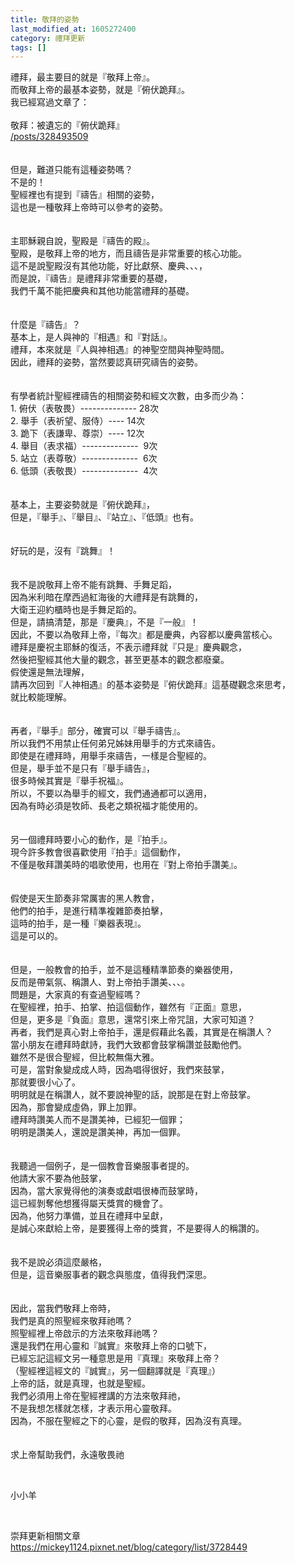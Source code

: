 ```yaml
---
title: 敬拜的姿勢
last_modified_at: 1605272400
category: 禮拜更新
tags: []
---
```


<div>禮拜，最主要目的就是『敬拜上帝』。</div>

<div>而敬拜上帝的最基本姿勢，就是『俯伏跪拜』。</div>

<div>我已經寫過文章了：</div>

<div>&nbsp;</div>

<div>敬拜：被遺忘的『俯伏跪拜』</div>

<div><a href="/posts/328493509" target="_blank">/posts/328493509</a></div>

<div>&nbsp;</div>

<div>&nbsp;</div>

<div>但是，難道只能有這種姿勢嗎？</div>

<div>不是的！</div>

<div>聖經裡也有提到『禱告』相關的姿勢，</div>

<div>這也是一種敬拜上帝時可以參考的姿勢。</div>

<div>&nbsp;</div>

<div>&nbsp;</div>

<div>主耶穌親自說，聖殿是『禱告的殿』。</div>

<div>聖殿，是敬拜上帝的地方，而且禱告是非常重要的核心功能。</div>

<div>這不是說聖殿沒有其他功能，好比獻祭、慶典、、、，</div>

<div>而是說，『禱告』是禮拜非常重要的基礎，</div>

<div>我們千萬不能把慶典和其他功能當禮拜的基礎。</div>

<div>&nbsp;</div>

<div>&nbsp;</div>

<div>什麼是『禱告』？</div>

<div>基本上，是人與神的『相遇』和『對話』。</div>

<div>禮拜，本來就是『人與神相遇』的神聖空間與神聖時間。</div>

<div>因此，禮拜的姿勢，當然要認真研究禱告的姿勢。</div>

<div>&nbsp;</div>

<div>&nbsp;</div>

<div>有學者統計聖經裡禱告的相關姿勢和經文次數，由多而少為：</div>

<div>1.<span style="white-space:pre"> </span>俯伏（表敬畏）-------------- 28次</div>

<div>2.<span style="white-space:pre"> </span>舉手（表祈望、服侍）---- 14次</div>

<div>3.<span style="white-space:pre"> </span>跪下（表謙卑、尊崇）---- 12次</div>

<div>4.<span style="white-space:pre"> </span>舉目（表求福）--------------&nbsp; 9次</div>

<div>5.<span style="white-space:pre"> </span>站立（表尊敬）--------------&nbsp; 6次</div>

<div>6.<span style="white-space:pre"> </span>低頭（表敬畏）--------------&nbsp; 4次</div>

<div>&nbsp;</div>

<div>&nbsp;</div>

<div>基本上，主要姿勢就是『俯伏跪拜』，</div>

<div>但是，『舉手』、『舉目』、『站立』、『低頭』也有。</div>

<div>&nbsp;</div>

<div>&nbsp;</div>

<div>好玩的是，沒有『跳舞』！</div>

<div>&nbsp;</div>

<div>&nbsp;</div>

<div>我不是說敬拜上帝不能有跳舞、手舞足蹈，</div>

<div>因為米利暗在摩西過紅海後的大禮拜是有跳舞的，</div>

<div>大衛王迎約櫃時也是手舞足蹈的。</div>

<div>但是，請搞清楚，那是『慶典』，不是『一般』！</div>

<div>因此，不要以為敬拜上帝，『每次』都是慶典，內容都以慶典當核心。</div>

<div>禮拜是慶祝主耶穌的復活，不表示禮拜就『只是』慶典觀念，</div>

<div>然後把聖經其他大量的觀念，甚至更基本的觀念都廢棄。</div>

<div>假使還是無法理解，</div>

<div>請再次回到『人神相遇』的基本姿勢是『俯伏跪拜』這基礎觀念來思考，</div>

<div>就比較能理解。</div>

<div>&nbsp;</div>

<div>&nbsp;</div>

<div>再者，『舉手』部分，確實可以『舉手禱告』。</div>

<div>所以我們不用禁止任何弟兄姊妹用舉手的方式來禱告。</div>

<div>即使是在禮拜時，用舉手來禱告，一樣是合聖經的。</div>

<div>但是，舉手並不是只有『舉手禱告』，</div>

<div>很多時候其實是『舉手祝福』。</div>

<div>所以，不要以為舉手的經文，我們通通都可以適用，</div>

<div>因為有時必須是牧師、長老之類祝福才能使用的。</div>

<div>&nbsp;</div>

<div>&nbsp;</div>

<div>另一個禮拜時要小心的動作，是『拍手』。</div>

<div>現今許多教會很喜歡使用『拍手』這個動作，</div>

<div>不僅是敬拜讚美時的唱歌使用，也用在『對上帝拍手讚美』。</div>

<div>&nbsp;</div>

<div>&nbsp;</div>

<div>假使是天生節奏非常厲害的黑人教會，</div>

<div>他們的拍手，是進行精準複雜節奏拍擊，</div>

<div>這時的拍手，是一種『樂器表現』。</div>

<div>這是可以的。</div>

<div>&nbsp;</div>

<div>&nbsp;</div>

<div>但是，一般教會的拍手，並不是這種精準節奏的樂器使用，</div>

<div>反而是帶氣氛、稱讚人、對上帝拍手讚美、、、。</div>

<div>問題是，大家真的有查過聖經嗎？</div>

<div>在聖經裡，拍手、拍掌、拍這個動作，雖然有『正面』意思，</div>

<div>但是，更多是『負面』意思，還常引來上帝咒詛，大家可知道？</div>

<div>再者，我們是真心對上帝拍手，還是假藉此名義，其實是在稱讚人？</div>

<div>當小朋友在禮拜時獻詩，我們大致都會鼓掌稱讚並鼓勵他們。</div>

<div>雖然不是很合聖經，但比較無傷大雅。</div>

<div>可是，當對象變成成人時，因為唱得很好，我們來鼓掌，</div>

<div>那就要很小心了。</div>

<div>明明就是在稱讚人，就不要說神聖的話，說那是在對上帝鼓掌。</div>

<div>因為，那會變成虛偽，罪上加罪。</div>

<div>禮拜時讚美人而不是讚美神，已經犯一個罪；</div>

<div>明明是讚美人，還說是讚美神，再加一個罪。</div>

<div>&nbsp;</div>

<div>&nbsp;</div>

<div>我聽過一個例子，是一個教會音樂服事者提的。</div>

<div>他請大家不要為他鼓掌，</div>

<div>因為，當大家覺得他的演奏或獻唱很棒而鼓掌時，</div>

<div>這已經剝奪他想獲得屬天獎賞的機會了。</div>

<div>因為，他努力準備，並且在禮拜中呈獻，</div>

<div>是誠心來獻給上帝，是要獲得上帝的獎賞，不是要得人的稱讚的。</div>

<div>&nbsp;</div>

<div>&nbsp;</div>

<div>我不是說必須這麼嚴格，</div>

<div>但是，這音樂服事者的觀念與態度，值得我們深思。</div>

<div>&nbsp;</div>

<div>&nbsp;</div>

<div>因此，當我們敬拜上帝時，</div>

<div>我們是真的照聖經來敬拜祂嗎？</div>

<div>照聖經裡上帝啟示的方法來敬拜祂嗎？</div>

<div>還是我們在用心靈和『誠實』來敬拜上帝的口號下，</div>

<div>已經忘記這經文另一種意思是用『真理』來敬拜上帝？</div>

<div>（聖經裡這經文的『誠實』，另一個翻譯就是『真理』）</div>

<div>上帝的話，就是真理，也就是聖經。</div>

<div>我們必須用上帝在聖經裡講的方法來敬拜祂，</div>

<div>不是我想怎樣就怎樣，才表示用心靈敬拜。</div>

<div>因為，不服在聖經之下的心靈，是假的敬拜，因為沒有真理。</div>

<div>&nbsp;</div>

<div>&nbsp;</div>

<div>求上帝幫助我們，永遠敬畏祂</div>

<p>&nbsp;</p>

<p>小小羊</p>

<p>&nbsp;</p>

<p>崇拜更新相關文章<br>
<a href="https://mickey1124.pixnet.net/blog/category/list/3728449" target="_blank">https://mickey1124.pixnet.net/blog/category/list/3728449</a></p>

<p>&nbsp;</p>

